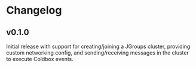 # Changelog

## v0.1.0

Initial release with support for creating/joining a JGroups cluster, providing custom networking config, and sending/receiving messages in the cluster to execute Coldbox events.
